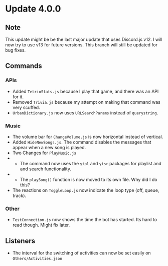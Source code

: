 # Update 4.0.0

## Note
This update might be be the last major update that uses Discord.js v12.
I will now try to use v13 for future versions.
This branch will still be updated for bug fixes.

## Commands
### APIs
- Added `TetrioStats.js` because I play that game, and there was an API for it.
- Removed `Trivia.js` because my attempt on making that command was very scuffed.
- `UrbanDictionary.js` now uses `URLSearchParams` instead of `querystring`.

### Music
- The volume bar for `ChangeVolume.js` is now horizontal instead of vertical.
- Added `HideNewSongs.js`. The command disables the messages that appear when a new song is played.
- Two Changes for `PlayMusic.js`
- - The command now uses the `ytpl` and `ytsr` packages for playlist and and search functionality.
- - The `playSong()` function is now moved to its own file. Why did I do this?
- The reactions on `ToggleLoop.js` now indicate the loop type (off, queue, track).

### Other
- `TestConnection.js` now shows the time the bot has started. Its hard to read though. Might fix later.

## Listeners
- The interval for the switching of activities can now be set easily on `Others/Activities.json`


